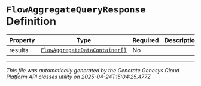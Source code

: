 # `FlowAggregateQueryResponse` Definition

| Property | Type | Required | Description |
|----------|------|----------|-------------|
| results | [`FlowAggregateDataContainer[]`](flowaggregatedatacontainer-definition.md) | No |  |

---

*This file was automatically generated by the Generate Genesys Cloud Platform API classes utility on 2025-04-24T15:04:25.477Z*